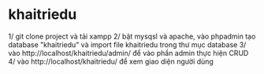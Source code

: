 # khaitriedu
1/ git clone project và tải xampp
2/  bật  mysqsl và apache, vào phpadmin tạo database "khaitriedu" và import file khaitriedu trong thư mục database
3/ vào http://localhost/khaitriedu/admin/ để vào phần admin thực hiện CRUD
4/ vào http://localhost/khaitriedu/ để xem giao diện người dùng 
